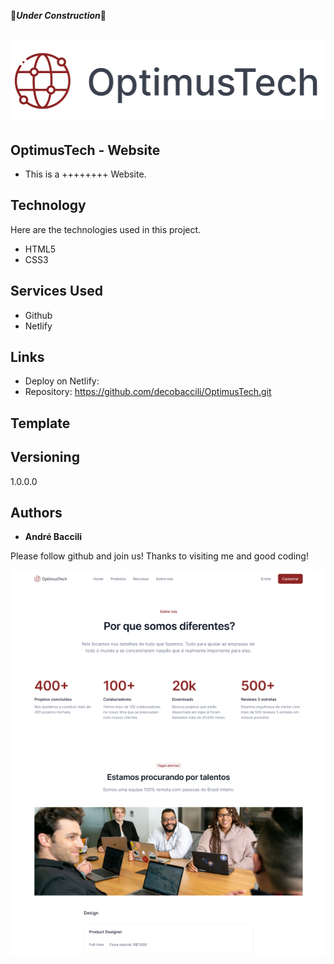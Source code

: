 🚧***Under Construction***🚧

## ![Logo of the project](logo.png)

## OptimusTech - Website
* This is a ++++++++ Website.


## Technology 

Here are the technologies used in this project.

* HTML5
* CSS3


## Services Used

* Github
* Netlify

## Links
  - Deploy on Netlify: 
  - Repository: https://github.com/decobaccili/OptimusTech.git

## Template


## Versioning

  1.0.0.0

## Authors

  * **André Baccili** 

  Please follow github and join us!
  Thanks to visiting me and good coding!

  ![OptimusTech website](preview.png)
